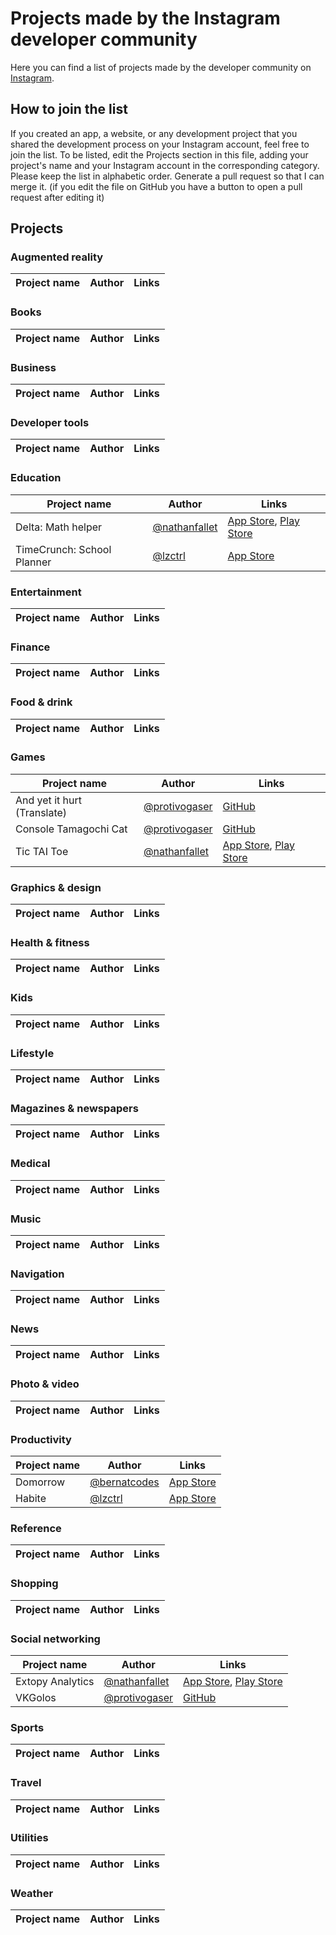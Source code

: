 # Projects made by the Instagram developer community

Here you can find a list of projects made by the developer community on [Instagram](https://instagram.com/code.community).

## How to join the list

If you created an app, a website, or any development project that you shared the development process on your Instagram account, feel free to join the list.
To be listed, edit the Projects section in this file, adding your project's name and your Instagram account in the corresponding category. Please keep the list in alphabetic order. Generate a pull request so that I can merge it. (if you edit the file on GitHub you have a button to open a pull request after editing it)

## Projects

### Augmented reality

| Project name | Author | Links |
|--------------|--------|-------|

### Books

| Project name | Author | Links |
|--------------|--------|-------|

### Business

| Project name | Author | Links |
|--------------|--------|-------|

### Developer tools

| Project name | Author | Links |
|--------------|--------|-------|

### Education

| Project name | Author | Links |
|--------------|--------|-------|
| Delta: Math helper | [@nathanfallet](https://instagram.com/nathanfallet) | [App Store](https://apps.apple.com/app/delta-math-helper/id1436506800), [Play Store](https://play.google.com/store/apps/details?id=fr.zabricraft.delta) |
| TimeCrunch: School Planner | [@lzctrl](https://instagram.com/lzctrl) | [App Store](https://apps.apple.com/app/timecrunch/id1485810060)|

### Entertainment

| Project name | Author | Links |
|--------------|--------|-------|

### Finance

| Project name | Author | Links |
|--------------|--------|-------|

### Food & drink

| Project name | Author | Links |
|--------------|--------|-------|

### Games

| Project name | Author | Links |
|--------------|--------|-------|
| And yet it hurt (Translate) | [@protivogaser](https://www.instagram.com/protivogaser) | [GitHub](https://github.com/LencoDigitexer/and-yet-it-hurt) |
| Console Tamagochi Cat | [@protivogaser](https://www.instagram.com/protivogaser) | [GitHub](https://github.com/LencoDigitexer/TamagochiCat) |
| Tic TAI Toe | [@nathanfallet](https://instagram.com/nathanfallet) | [App Store](https://apps.apple.com/app/tic-tai-toe/id1459186328), [Play Store](https://play.google.com/store/apps/details?id=me.nathanfallet.morpiontpe) |

### Graphics & design

| Project name | Author | Links |
|--------------|--------|-------|

### Health & fitness

| Project name | Author | Links |
|--------------|--------|-------|

### Kids

| Project name | Author | Links |
|--------------|--------|-------|

### Lifestyle

| Project name | Author | Links |
|--------------|--------|-------|

### Magazines & newspapers

| Project name | Author | Links |
|--------------|--------|-------|

### Medical

| Project name | Author | Links |
|--------------|--------|-------|

### Music

| Project name | Author | Links |
|--------------|--------|-------|

### Navigation

| Project name | Author | Links |
|--------------|--------|-------|

### News

| Project name | Author | Links |
|--------------|--------|-------|

### Photo & video

| Project name | Author | Links |
|--------------|--------|-------|

### Productivity

| Project name | Author | Links |
|--------------|--------|-------|
| Domorrow | [@bernatcodes](https://instagram.com/bernatcodes) | [App Store](https://apps.apple.com/app/domorrow-to-do-list-tasks/id1506158727) |
| Habite | [@lzctrl](https://instagram.com/lzctrl) | [App Store](https://apps.apple.com/app/habite/id1438646615)|

### Reference

| Project name | Author | Links |
|--------------|--------|-------|

### Shopping

| Project name | Author | Links |
|--------------|--------|-------|

### Social networking

| Project name | Author | Links |
|--------------|--------|-------|
| Extopy Analytics | [@nathanfallet](https://instagram.com/nathanfallet) | [App Store](https://apps.apple.com/app/extopy-analytics/id1493353835), [Play Store](https://play.google.com/store/apps/details?id=me.nathanfallet.extopyanalytics) |
| VKGolos | [@protivogaser](https://www.instagram.com/protivogaser) | [GitHub](https://github.com/LencoDigitexer/VKGolos) |

### Sports

| Project name | Author | Links |
|--------------|--------|-------|

### Travel

| Project name | Author | Links |
|--------------|--------|-------|

### Utilities

| Project name | Author | Links |
|--------------|--------|-------|

### Weather

| Project name | Author | Links |
|--------------|--------|-------|
